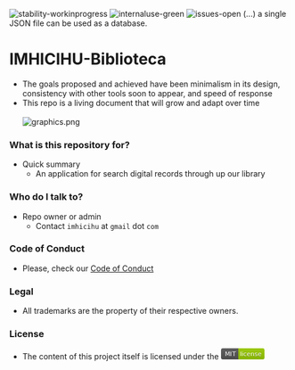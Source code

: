 ![stability-workinprogress](images/477405737-stability_work_in_progress.png)
![internaluse-green](images/3847436881-internal_use_stable.png)
![issues-open](images/2944199103-issues_open.png)
                                                 (...) a single JSON file can be used as a database.
# IMHICIHU-Biblioteca

* The goals proposed and achieved have been minimalism in its design, consistency with other tools soon to appear, and speed of response
* This repo is a living document that will grow and adapt over time
<BR></BR>
![graphics.png](images/2023-09-11.gif)
### What is this repository for?
* Quick summary
    - An application for search digital records through up our library
### Who do I talk to? ###
* Repo owner or admin
    - Contact `imhicihu` at `gmail` dot `com`

### Code of Conduct
* Please, check our [Code of Conduct](code_of_conduct.md)

### Legal ###
* All trademarks are the property of their respective owners.

### License ###
* The content of this project itself is licensed under the ![MIT Licence](images/2049852260-MIT-license-green.png)
